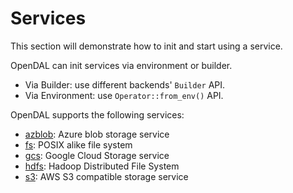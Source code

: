 # Services

This section will demonstrate how to init and start using a service.

OpenDAL can init services via environment or builder.

- Via Builder: use different backends' `Builder` API.
- Via Environment: use `Operator::from_env()` API.

OpenDAL supports the following services:

- [azblob](./azblob.md): Azure blob storage service
- [fs](./fs.md): POSIX alike file system
- [gcs](./gcs.md): Google Cloud Storage service
- [hdfs](./hdfs.md): Hadoop Distributed File System
- [s3](./s3.md): AWS S3 compatible storage service
